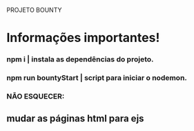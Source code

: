 PROJETO BOUNTY <br>
<h1>Informações importantes!</h1>
<h3>npm i | instala as dependências do projeto.</h3>
<h3>npm run bountyStart | script para iniciar o nodemon.</h3>
<h3>NÃO ESQUECER:</h3>
<h2>mudar as páginas html para ejs</h2>
